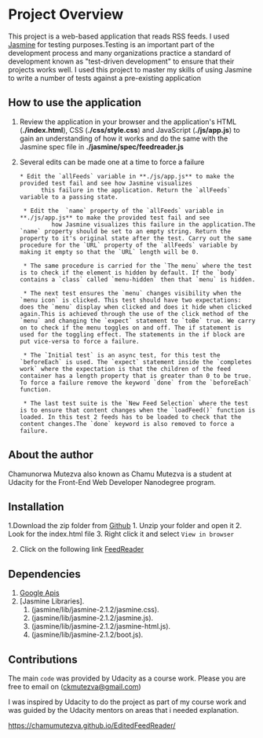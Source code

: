 # Project Overview

This project is a web-based application that reads RSS feeds. I used [Jasmine](http://jasmine.github.io/) for testing purposes.Testing is an important part of the development process and many organizations practice a standard of development known as "test-driven development" to ensure that their projects works well. I used this project to master my skills of using Jasmine to write a number of tests against a pre-existing application

## How to use the application

1. Review the application in your browser and the application's HTML (**./index.html**), CSS (**./css/style.css**) and JavaScript (**./js/app.js**) to gain an understanding of how it works and do the same with the Jasmine spec file in **./jasmine/spec/feedreader.js**

2. Several edits can be made one at a time to force a failure

       * Edit the `allFeeds` variable in **./js/app.js** to make the provided test fail and see how Jasmine visualizes
             this failure in the application. Return the `allFeeds` variable to a passing state.

        * Edit the  `name` property of the `allFeeds` variable in **./js/app.js** to make the provided test fail and see 
                how Jasmine visualizes this failure in the application.The `name` property should be set to an empty string. Return the property to it's original state after the test. Carry out the same procedure for the `URL` property of the `allFeeds` variable by making it empty so that the `URL` length will be 0.

        * The same procedure is carried for the `The menu` where the test is to check if the element is hidden by default. If the `body` contains a `class` called `menu-hidden` then that `menu` is hidden.

        * The next test ensures the `menu` changes visibility when the `menu icon` is clicked. This test should have two expectations: does the `menu` display when clicked and does it hide when clicked again.This is achieved through the use of the click method of the `menu` and changing the `expect` statement to `toBe` true. We carry on to check if the menu toggles on and off. The if statement is used for the toggling effect. The statements in the if block are put vice-versa to force a failure.

        * The `Initial test` is an async test, for this test the `beforeEach` is used. The `expect` statement inside the `completes work` where the expectation is that the children of the feed container has a length property that is greater than 0 to be true. To force a failure remove the keyword `done` from the `beforeEach` function.

        * The last test suite is the `New Feed Selection` where the test is to ensure that content changes when the `loadFeed()` function is loaded. In this test 2 feeds has to be loaded to check that the content changes.The `done` keyword is also removed to force a failure.

## About the author

Chamunorwa Mutezva also known as Chamu Mutezva is a student at Udacity for the Front-End Web Developer Nanodegree program.

## Installation

1.Download the zip folder from [Github](https://github.com/ChamuMutezva/EditedFeedReader.git)
    1. Unzip your folder and open it
    2. Look for the index.html file
    3. Right click it and select `View in browser`
   
2. Click on the following link [FeedReader](https://chamumutezva.github.io/EditedFeedReader/)

## Dependencies

1. [Google Apis]("http://fonts.googleapis.com/css?family=Roboto:400,100,300,700">)
2. [Jasmine Libraries].
    1. (jasmine/lib/jasmine-2.1.2/jasmine.css).
    2. (jasmine/lib/jasmine-2.1.2/jasmine.js).
    3. (jasmine/lib/jasmine-2.1.2/jasmine-html.js).
    4. (jasmine/lib/jasmine-2.1.2/boot.js).

## Contributions

The main `code` was provided by Udacity as a course work.
Please you are free to email on (ckmutezva@gmail.com)

I was inspired by Udacity to do the project as part of my course work and was guided by the Udacity mentors on areas that i needed explanation.

https://chamumutezva.github.io/EditedFeedReader/
